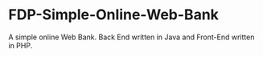 # FDP-Simple-Online-Web-Bank
A simple online Web Bank. Back End written in Java and Front-End written in PHP.

